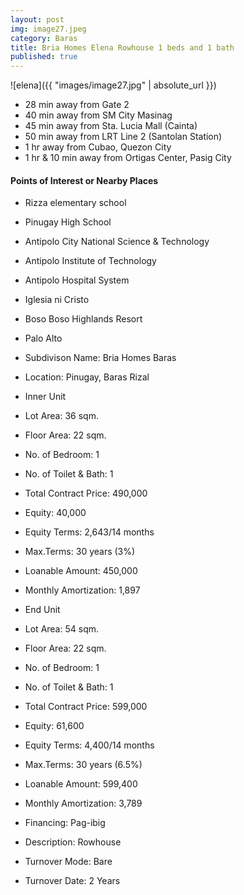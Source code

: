 ```yaml
---
layout: post
img: image27.jpeg
category: Baras
title: Bria Homes Elena Rowhouse 1 beds and 1 bath
published: true
---
```


![elena]({{ "images/image27.jpg" | absolute_url }})


- 28 min away from Gate 2
- 40 min away from SM City Masinag
- 45 min away from Sta. Lucia Mall (Cainta)
- 50 min away from LRT Line 2 (Santolan Station)
- 1 hr away from Cubao, Quezon City
- 1 hr & 10 min away from Ortigas Center, Pasig City

<h4>Points of Interest or Nearby Places</h4>

- Rizza elementary school
- Pinugay High School
- Antipolo City National Science & Technology
- Antipolo Institute of Technology
- Antipolo Hospital System
- Iglesia ni Cristo
- Boso Boso Highlands Resort
- Palo Alto

- Subdivison Name: Bria Homes Baras
- Location: Pinugay, Baras Rizal

- Inner Unit
- Lot Area: 36 sqm.
- Floor Area: 22 sqm.
- No. of Bedroom: 1
- No. of Toilet & Bath: 1
- Total Contract Price: 490,000
- Equity: 40,000
- Equity Terms: 2,643/14 months
- Max.Terms: 30 years (3%)
- Loanable Amount: 450,000
- Monthly Amortization: 1,897

- End Unit
- Lot Area: 54 sqm.
- Floor Area: 22 sqm.
- No. of Bedroom: 1
- No. of Toilet & Bath: 1
- Total Contract Price: 599,000
- Equity: 61,600
- Equity Terms: 4,400/14 months
- Max.Terms: 30 years (6.5%)
- Loanable Amount: 599,400
- Monthly Amortization: 3,789

- Financing: Pag-ibig
- Description: Rowhouse
- Turnover Mode: Bare
- Turnover Date: 2 Years
